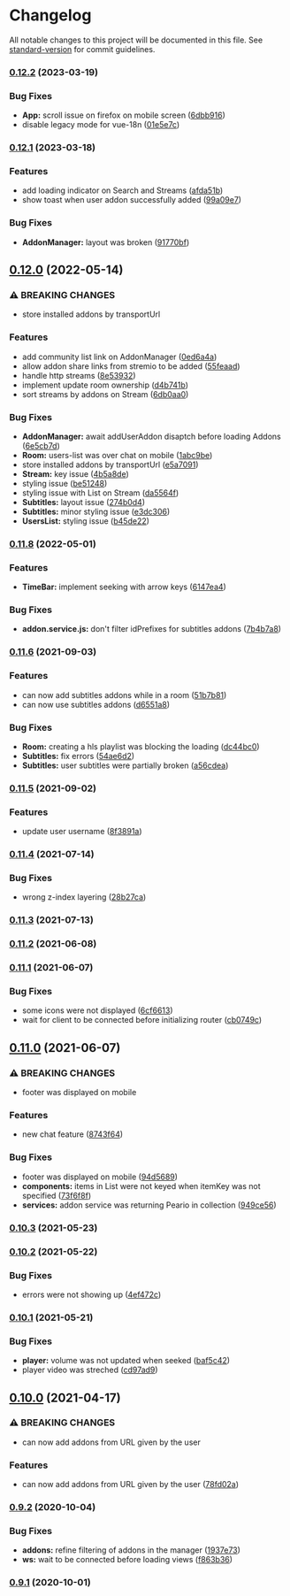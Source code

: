 # Changelog

All notable changes to this project will be documented in this file. See [standard-version](https://github.com/conventional-changelog/standard-version) for commit guidelines.

### [0.12.2](https://github.com/tymmesyde/peario-client/compare/v0.12.1...v0.12.2) (2023-03-19)


### Bug Fixes

* **App:** scroll issue on firefox on mobile screen ([6dbb916](https://github.com/tymmesyde/peario-client/commit/6dbb916ce12336744a00fa4f697c755aeb8a0fb7))
* disable legacy mode for vue-18n ([01e5e7c](https://github.com/tymmesyde/peario-client/commit/01e5e7cc33895c13d16eaebe75970bc49502fe8d))

### [0.12.1](https://github.com/tymmesyde/peario-client/compare/v0.12.0...v0.12.1) (2023-03-18)


### Features

* add loading indicator on Search and Streams ([afda51b](https://github.com/tymmesyde/peario-client/commit/afda51bd6c349a0af5dc936f6ec2b2ee8c4ffa83))
* show toast when user addon successfully added ([99a09e7](https://github.com/tymmesyde/peario-client/commit/99a09e7cfbc48fd8a4989c28986cb84d8ada4fab))


### Bug Fixes

* **AddonManager:** layout was broken ([91770bf](https://github.com/tymmesyde/peario-client/commit/91770bfa392fb37c98beb8a5ceef44fdb419dc8f))

## [0.12.0](https://github.com/tymmesyde/peario-client/compare/v0.11.8...v0.12.0) (2022-05-14)


### ⚠ BREAKING CHANGES

* store installed addons by transportUrl

### Features

* add community list link on AddonManager ([0ed6a4a](https://github.com/tymmesyde/peario-client/commit/0ed6a4a2bf0fd0258b49b1e9f24161cb04c555c2))
* allow addon share links from stremio to be added ([55feaad](https://github.com/tymmesyde/peario-client/commit/55feaadffce0b3663a4dc539b97081c9f4aca6d9))
* handle http streams ([8e53932](https://github.com/tymmesyde/peario-client/commit/8e539323bd36a72b4da3cc56f07a35b18d2c2b60))
* implement update room ownership ([d4b741b](https://github.com/tymmesyde/peario-client/commit/d4b741b06bcd84089c14ba245209c50a1267fe71))
* sort streams by addons on Stream ([6db0aa0](https://github.com/tymmesyde/peario-client/commit/6db0aa05f508f1ec938071c54a80efa8c378bbfd))


### Bug Fixes

* **AddonManager:** await addUserAddon disaptch before loading Addons ([6e5cb7d](https://github.com/tymmesyde/peario-client/commit/6e5cb7dde4a768cc7e0176ed7e2c59e196e360e3))
* **Room:** users-list was over chat on mobile ([1abc9be](https://github.com/tymmesyde/peario-client/commit/1abc9be5cd7fae73f570ad74ec5adb6c1f2dae28))
* store installed addons by transportUrl ([e5a7091](https://github.com/tymmesyde/peario-client/commit/e5a7091ddbca581a911ce8d195a613b630e548e6))
* **Stream:** key issue ([4b5a8de](https://github.com/tymmesyde/peario-client/commit/4b5a8def9f91e2558b776d38305ef6474840bc0a))
* styling issue ([be51248](https://github.com/tymmesyde/peario-client/commit/be512483a549966d3f093c016d4dd70cffc63dc1))
* styling issue with List on Stream ([da5564f](https://github.com/tymmesyde/peario-client/commit/da5564f5ef80fbe47614c8794dd2652cb242c0e0))
* **Subtitles:** layout issue ([274b0d4](https://github.com/tymmesyde/peario-client/commit/274b0d45de327ac82ed47873f90e38c9c682083b))
* **Subtitles:** minor styling issue ([e3dc306](https://github.com/tymmesyde/peario-client/commit/e3dc30656c00ad4e1b21c73e68b5710ad2d649f7))
* **UsersList:** styling issue ([b45de22](https://github.com/tymmesyde/peario-client/commit/b45de225f5a14508be23b5ebc4b1368ea3f80e7d))

### [0.11.8](https://github.com/tymmesyde/peario-client/compare/v0.10.7...v0.11.8) (2022-05-01)


### Features

* **TimeBar:** implement seeking with arrow keys ([6147ea4](https://github.com/tymmesyde/peario-client/commit/6147ea480bd817241d7b9472845f206510412117))


### Bug Fixes

* **addon.service.js:** don't filter idPrefixes for subtitles addons ([7b4b7a8](https://github.com/tymmesyde/peario-client/commit/7b4b7a8f917aab377fbb888fb6471df47dfe4927))

### [0.11.6](https://github.com/tymmesyde/peario-client/compare/v0.11.5...v0.11.6) (2021-09-03)


### Features

* can now add subtitles addons while in a room ([51b7b81](https://github.com/tymmesyde/peario-client/commit/51b7b811e43eaebb29ef638e50d44a5421c6f7ac))
* can now use subtitles addons ([d6551a8](https://github.com/tymmesyde/peario-client/commit/d6551a8833736e972e1e7513d847a1e8b1d50056))


### Bug Fixes

* **Room:** creating a hls playlist was blocking the loading ([dc44bc0](https://github.com/tymmesyde/peario-client/commit/dc44bc0dee7d2a85198ce28247b0646c430175b5))
* **Subtitles:** fix errors ([54ae6d2](https://github.com/tymmesyde/peario-client/commit/54ae6d23662566b2286e1d625592c31cb1642521))
* **Subtitles:** user subtitles were partially broken ([a56cdea](https://github.com/tymmesyde/peario-client/commit/a56cdeaa0c432d7cff1a87ff20570e6f01ec1840))

### [0.11.5](https://github.com/tymmesyde/peario-client/compare/v0.11.4...v0.11.5) (2021-09-02)


### Features

* update user username ([8f3891a](https://github.com/tymmesyde/peario-client/commit/8f3891a996b704189d78dfc45a524151be044d7a))

### [0.11.4](https://github.com/tymmesyde/peario-client/compare/v0.11.3...v0.11.4) (2021-07-14)


### Bug Fixes

* wrong z-index layering ([28b27ca](https://github.com/tymmesyde/peario-client/commit/28b27cab84a72b9a8dab51eb8fd9eac727be1c6e))

### [0.11.3](https://github.com/tymmesyde/peario-client/compare/v0.11.2...v0.11.3) (2021-07-13)

### [0.11.2](https://github.com/tymmesyde/peario-client/compare/v0.11.1...v0.11.2) (2021-06-08)

### [0.11.1](https://github.com/tymmesyde/peario-client/compare/v0.11.0...v0.11.1) (2021-06-07)


### Bug Fixes

* some icons were not displayed ([6cf6613](https://github.com/tymmesyde/peario-client/commit/6cf66135a59f311ac6c8ca59755e2b57d953ccb5))
* wait for client to be connected before initializing router ([cb0749c](https://github.com/tymmesyde/peario-client/commit/cb0749c1b7a2de4564b1978db5887e3e5ddbcf0e))

## [0.11.0](https://github.com/tymmesyde/peario-client/compare/v0.10.3...v0.11.0) (2021-06-07)


### ⚠ BREAKING CHANGES

* footer was displayed on mobile

### Features

* new chat feature ([8743f64](https://github.com/tymmesyde/peario-client/commit/8743f641f75ae5a9f38d1d581da1746b859ceaa0))


### Bug Fixes

* footer was displayed on mobile ([94d5689](https://github.com/tymmesyde/peario-client/commit/94d568996ccd7abdbc510aa6cc600eac6ec6fd4f))
* **components:** items in List were not keyed when itemKey was not specified ([73f6f8f](https://github.com/tymmesyde/peario-client/commit/73f6f8f61ed1d97c208f9e98e194b4d4e02a3f6b))
* **services:** addon service was returning Peario in collection ([949ce56](https://github.com/tymmesyde/peario-client/commit/949ce5664b93e7447c9fe56c392a3b04443d62ab))

### [0.10.3](https://github.com/tymmesyde/peario-client/compare/v0.10.2...v0.10.3) (2021-05-23)

### [0.10.2](https://github.com/tymmesyde/peario-client/compare/v0.10.1...v0.10.2) (2021-05-22)


### Bug Fixes

* errors were not showing up ([4ef472c](https://github.com/tymmesyde/peario-client/commit/4ef472c961b2afbb0b9137b6e94dba18d40e8b4f))

### [0.10.1](https://github.com/tymmesyde/peario-client/compare/v0.10.0...v0.10.1) (2021-05-21)


### Bug Fixes

* **player:** volume was not updated when seeked ([baf5c42](https://github.com/tymmesyde/peario-client/commit/baf5c4254051e02a0fc92d325ebb8fc56919c5b7))
* player video was streched ([cd97ad9](https://github.com/tymmesyde/peario-client/commit/cd97ad96e396d21b023b1d239483db1fb515071c))

## [0.10.0](https://github.com/tymmesyde/peario-client/compare/v0.9.2...v0.10.0) (2021-04-17)


### ⚠ BREAKING CHANGES

* can now add addons from URL given by the user

### Features

* can now add addons from URL given by the user ([78fd02a](https://github.com/tymmesyde/peario-client/commit/78fd02af04a0b6a48c6bf502bf7b5b2f687fa8a0))

### [0.9.2](https://github.com/tymmesyde/peario-client/compare/v0.9.1...v0.9.2) (2020-10-04)


### Bug Fixes

* **addons:** refine filtering of addons in the manager ([1937e73](https://github.com/tymmesyde/peario-client/commit/1937e736a63fded18ac2d538aa8e8ef1114960e2))
* **ws:** wait to be connected before loading views ([f863b36](https://github.com/tymmesyde/peario-client/commit/f863b364ca29fde9dd1cad699a8a22c70f552280))

### [0.9.1](https://github.com/tymmesyde/peario-client/compare/v0.9.0...v0.9.1) (2020-10-01)
